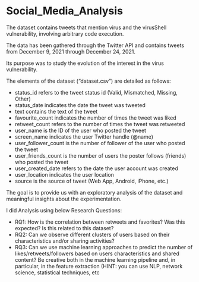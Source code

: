 # Social_Media_Analysis

The dataset contains tweets that mention virus and the virusShell vulnerability, involving arbitrary code execution.

The data has been gathered through the Twitter API and contains tweets from December 9, 2021 through December 24, 2021.

Its purpose was to study the evolution of the interest in the virus vulnerability.

The elements of the dataset (“dataset.csv”) are detailed as follows:

- status_id refers to the tweet status id (Valid, Mismatched, Missing, Other)
- status_date indicates the date the tweet was tweeted
- text contains the text of the tweet
- favourite_count indicates the number of times the tweet was liked
- retweet_count refers to the number of times the tweet was retweeted
- user_name is the ID of the user who posted the tweet
- screen_name indicates the user Twitter handle (@name)
- user_follower_count is the number of follower of the user  who posted the tweet
- user_friends_count is the number of users the poster follows (friends)  who posted the tweet
- user_created_date refers to the date the user account was created
- user_location indicates the user location
- source is the source of tweet (Web App, Android, iPhone, etc.)

The goal is to provide us with an exploratory analysis of the dataset and meaningful insights about the experimentation. 

I did Analysis using below Research Questions:

-	RQ1: How is the correlation between retweets and favorites? Was this expected? Is this related to this dataset?
-	RQ2: Can we observe different clusters of users based on their characteristics and/or sharing activities? 
-	RQ3: Can we use machine learning approaches to predict the number of likes/retweets/followers based on users characteristics and shared content? Be creative both in the machine learning pipeline and, in particular, in the feature extraction (HINT: you can use NLP, network science, statistical techniques, etc

